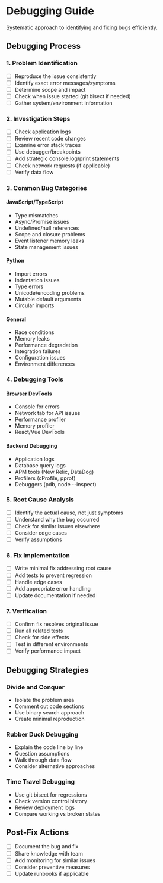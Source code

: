 # Debugging Guide

Systematic approach to identifying and fixing bugs efficiently.

## Debugging Process

### 1. Problem Identification
- [ ] Reproduce the issue consistently
- [ ] Identify exact error messages/symptoms
- [ ] Determine scope and impact
- [ ] Check when issue started (git bisect if needed)
- [ ] Gather system/environment information

### 2. Investigation Steps
- [ ] Check application logs
- [ ] Review recent code changes
- [ ] Examine error stack traces
- [ ] Use debugger/breakpoints
- [ ] Add strategic console.log/print statements
- [ ] Check network requests (if applicable)
- [ ] Verify data flow

### 3. Common Bug Categories

#### JavaScript/TypeScript
- Type mismatches
- Async/Promise issues
- Undefined/null references
- Scope and closure problems
- Event listener memory leaks
- State management issues

#### Python
- Import errors
- Indentation issues
- Type errors
- Unicode/encoding problems
- Mutable default arguments
- Circular imports

#### General
- Race conditions
- Memory leaks
- Performance degradation
- Integration failures
- Configuration issues
- Environment differences

### 4. Debugging Tools

#### Browser DevTools
- Console for errors
- Network tab for API issues
- Performance profiler
- Memory profiler
- React/Vue DevTools

#### Backend Debugging
- Application logs
- Database query logs
- APM tools (New Relic, DataDog)
- Profilers (cProfile, pprof)
- Debuggers (pdb, node --inspect)

### 5. Root Cause Analysis
- [ ] Identify the actual cause, not just symptoms
- [ ] Understand why the bug occurred
- [ ] Check for similar issues elsewhere
- [ ] Consider edge cases
- [ ] Verify assumptions

### 6. Fix Implementation
- [ ] Write minimal fix addressing root cause
- [ ] Add tests to prevent regression
- [ ] Handle edge cases
- [ ] Add appropriate error handling
- [ ] Update documentation if needed

### 7. Verification
- [ ] Confirm fix resolves original issue
- [ ] Run all related tests
- [ ] Check for side effects
- [ ] Test in different environments
- [ ] Verify performance impact

## Debugging Strategies

### Divide and Conquer
- Isolate the problem area
- Comment out code sections
- Use binary search approach
- Create minimal reproduction

### Rubber Duck Debugging
- Explain the code line by line
- Question assumptions
- Walk through data flow
- Consider alternative approaches

### Time Travel Debugging
- Use git bisect for regressions
- Check version control history
- Review deployment logs
- Compare working vs broken states

## Post-Fix Actions
- [ ] Document the bug and fix
- [ ] Share knowledge with team
- [ ] Add monitoring for similar issues
- [ ] Consider preventive measures
- [ ] Update runbooks if applicable